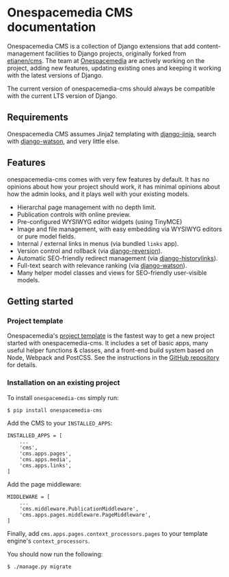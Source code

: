 # Onespacemedia CMS documentation

Onespacemedia CMS is a collection of Django extensions that add content-management facilities to Django projects, originally forked from [etianen/cms](https://github.com/etianen/cms). The team at [Onespacemedia](http://www.onespacemedia.com>) are actively working on the project, adding new features, updating existing ones and keeping it working with the latest versions of Django.

The current version of onespacemedia-cms should always be compatible with the current LTS version of Django.

## Requirements

Onespacemedia CMS assumes Jinja2 templating with [django-jinja](https://github.com/niwinz/django-jinja), search with [django-watson](https://github.com/etianen/django-watson/issues), and very little else.

## Features

onespacemedia-cms comes with very few features by default. It has no opinions about how your project should work, it has minimal opinions about how the admin looks, and it plays well with your existing models.

-  Hierarchal page management with no depth limit.
-  Publication controls with online preview.
-  Pre-configured WYSIWYG editor widgets (using TinyMCE)
-  Image and file management, with easy embedding via WYSIWYG editors or pure model fields.
-  Internal / external links in menus (via bundled `links` app).
-  Version control and rollback (via [django-reversion](https://github.com/etianen/django-reversion)).
-  Automatic SEO-friendly redirect management (via [django-historylinks](https://github.com/etianen/django-historylinks)).
-  Full-text search with relevance ranking (via [django-watson](https://github.com/etianen/django-watson)).
-  Many helper model classes and views for SEO-friendly user-visible models.

## Getting started

### Project template

Onespacemedia's [project template](https://github.com/onespacemedia/project-template) is the fastest way to get a new project started with onespacemedia-cms. It includes a set of basic apps, many useful helper functions & classes, and a front-end build system based on Node, Webpack and PostCSS. See the instructions in the [GitHub repository](https://github.com/onespacemedia/project-template>) for details.

### Installation on an existing project

To install `onespacemedia-cms` simply run:

```
$ pip install onespacemedia-cms
```

Add the CMS to your `INSTALLED_APPS`:

```
INSTALLED_APPS = [
    ...
    'cms',
    'cms.apps.pages',
    'cms.apps.media',
    'cms.apps.links',
]
```

Add the page middleware:

```
MIDDLEWARE = [
    ...
    'cms.middleware.PublicationMiddleware',
    'cms.apps.pages.middleware.PageMiddleware',
]
```

Finally, add `cms.apps.pages.context_processors.pages` to your template engine's `context_processors`.


You should now run the following:

```
$ ./manage.py migrate
```
